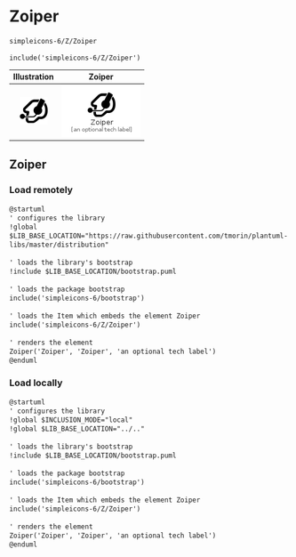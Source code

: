 # Zoiper


```text
simpleicons-6/Z/Zoiper
```

```text
include('simpleicons-6/Z/Zoiper')
```



| Illustration | Zoiper |
| :---: | :---: |
| ![illustration for Illustration](../../simpleicons-6/Z/Zoiper.png) | ![illustration for Zoiper](../../simpleicons-6/Z/Zoiper.Local.png) |




## Zoiper

### Load remotely
```plantuml
@startuml
' configures the library
!global $LIB_BASE_LOCATION="https://raw.githubusercontent.com/tmorin/plantuml-libs/master/distribution"

' loads the library's bootstrap
!include $LIB_BASE_LOCATION/bootstrap.puml

' loads the package bootstrap
include('simpleicons-6/bootstrap')

' loads the Item which embeds the element Zoiper
include('simpleicons-6/Z/Zoiper')

' renders the element
Zoiper('Zoiper', 'Zoiper', 'an optional tech label')
@enduml
```

### Load locally
```plantuml
@startuml
' configures the library
!global $INCLUSION_MODE="local"
!global $LIB_BASE_LOCATION="../.."

' loads the library's bootstrap
!include $LIB_BASE_LOCATION/bootstrap.puml

' loads the package bootstrap
include('simpleicons-6/bootstrap')

' loads the Item which embeds the element Zoiper
include('simpleicons-6/Z/Zoiper')

' renders the element
Zoiper('Zoiper', 'Zoiper', 'an optional tech label')
@enduml
```


